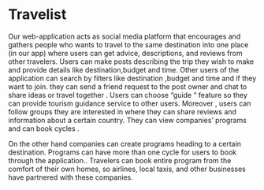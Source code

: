 # Travelist
Our web-application acts as social media platform that encourages and gathers people who wants
to travel to the same destination into one place (in our app) where users can get advice, descriptions, and reviews from other travelers.  Users can make posts describing the trip they wish to make and provide details like destination,budget and time. Other users of the application can search by filters like destination ,budget and time and if they want to join. they can send a friend request to the post owner and chat to share ideas or travel together . Users can choose “guide “ feature so they can provide tourism guidance service to other users.
Moreover , users  can follow groups they are interested in where they can share reviews and information about a certain country. They can view companies’ programs and can book cycles .

On the other hand companies can create programs heading to a certain destination. Programs can have more than one cycle for users to book through the application.. Travelers can book entire program  from the comfort of their own homes, so airlines, local taxis, and other businesses have partnered with these companies. 
